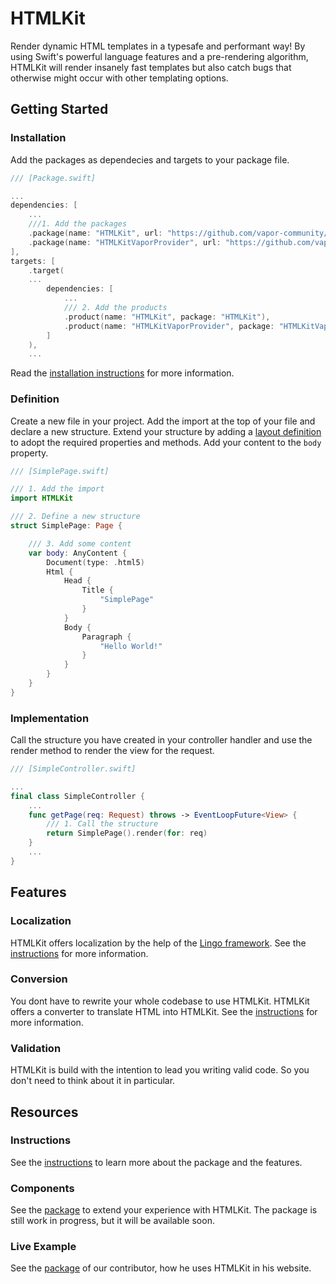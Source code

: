 # HTMLKit

Render dynamic HTML templates in a typesafe and performant way! By using Swift's powerful language features and a pre-rendering algorithm, HTMLKit will render insanely fast templates but also catch bugs that otherwise might occur with other templating options.

## Getting Started

### Installation

Add the packages as dependecies and targets to your package file.

```swift
/// [Package.swift]

...
dependencies: [
    ...
    ///1. Add the packages
    .package(name: "HTMLKit", url: "https://github.com/vapor-community/HTMLKit.git", from: "2.4.5"),
    .package(name: "HTMLKitVaporProvider", url: "https://github.com/vapor-community/htmlkit-vapor-provider.git", from: "1.2.1")
],
targets: [
    .target( 
    ...
        dependencies: [
            ...
            /// 2. Add the products
            .product(name: "HTMLKit", package: "HTMLKit"),
            .product(name: "HTMLKitVaporProvider", package: "HTMLKitVaporProvider")
        ]
    ),
    ...
```

Read the [installation instructions](/Instructions/Installation.md) for more information.

### Definition

Create a new file in your project. Add the import at the top of your file and declare a new structure. Extend your structure by adding a [layout definition](/Instructions/Essential/Layouts.md) to adopt the required properties and methods. Add your content to the `body` property.

```swift
/// [SimplePage.swift]

/// 1. Add the import
import HTMLKit

/// 2. Define a new structure
struct SimplePage: Page {

    /// 3. Add some content
    var body: AnyContent {
        Document(type: .html5)
        Html {
            Head {
                Title { 
                    "SimplePage"
                }
            }
            Body {
                Paragraph {
                    "Hello World!"
                }
            }
        }
    }
}
```

### Implementation

Call the structure you have created in your controller handler and use the render method to render the view for the request.

```swift
/// [SimpleController.swift]

...
final class SimpleController {
    ...
    func getPage(req: Request) throws -> EventLoopFuture<View> {
        /// 1. Call the structure
        return SimplePage().render(for: req)
    }
    ...
}
```

## Features

### Localization

HTMLKit offers localization by the help of the [Lingo framework](https://github.com/miroslavkovac/Lingo.git). See the [instructions](/Instructions/Features/Localization.md) for more information.

### Conversion

You dont have to rewrite your whole codebase to use HTMLKit. HTMLKit offers a converter to translate HTML into HTMLKit. See the [instructions](/Instructions/Features/Conversion.md) for more information.

### Validation

HTMLKit is build with the intention to lead you writing valid code. So you don't need to think about it in particular.

## Resources

### Instructions

See the [instructions](/Instructions/Overview.md) to learn more about the package and the features.

### Components

See the [package](https://github.com/vapor-community/HTMLKit-Components) to extend your experience with HTMLKit. The package is still work in progress, but
it will be available soon.

### Live Example

See the [package](https://github.com/mattesmohr/Website) of our contributor, how he uses HTMLKit in his website.
